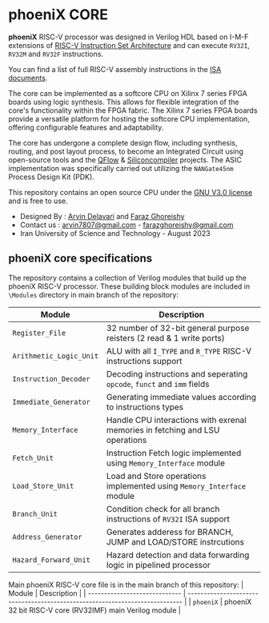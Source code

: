 phoeniX CORE
======================================

**phoeniX** RISC-V processor was designed in Verilog HDL based on I-M-F extensions of [RISC-V Instruction Set Architecture](http://riscv.org/) and can execute `RV32I`, `RV32M` and `RV32F` instructions. 

You can find a list of full RISC-V assembly instructions in the [ISA documents](https://msyksphinz-self.github.io/riscv-isadoc/html/).

The core can be implemented as a softcore CPU on Xilinx 7 series FPGA boards using logic synthesis. This allows for flexible integration of the core's functionality within the FPGA fabric. The Xilinx 7 series FPGA boards provide a versatile platform for hosting the softcore CPU implementation, offering configurable features and adaptability.

The core has undergone a complete design flow, including synthesis, routing, and post layout process, to become an Integrated Circuit using open-source tools and the [QFlow](http://opencircuitdesign.com/qflow/) & [Siliconcompiler](https://github.com/siliconcompiler/siliconcompiler) projects. The ASIC implementation was specifically carried out utilizing the `NANGate45nm` Process Design Kit (PDK).

This repository contains an open source CPU under the [GNU V3.0 license](https://en.wikipedia.org/wiki/GNU_General_Public_License) and is free to use.

- Designed By : [Arvin Delavari](https://github.com/ArvinDelavari) and [Faraz Ghoreishy](https://github.com/FarazGhoreishy)
- Contact us : arvin7807@gmail.com - farazghoreishy@gmail.com
- Iran University of Science and Technology - August 2023

## phoeniX core specifications

The repository contains a collection of Verilog modules that build up the phoeniX RISC-V processor. These building block modules are included in `\Modules` directory in main branch of the repository:

| Module                        | Description                                                                  |
| ----------------------------- | ---------------------------------------------------------------------------- |
| `Register_File`               | 32 number of 32-bit general purpose reisters (2 read & 1 write ports)        |
| `Arithmetic_Logic_Unit`       | ALU with all `I_TYPE` and `R_TYPE` RISC-V instructions support               |
| `Instruction_Decoder`         | Decoding instructions and seperating `opcode`, `funct` and `imm` fields      |
| `Immediate_Generator`         | Generating immediate values according to instructions types                  |
| `Memory_Interface`            | Handle CPU interactions with exrenal memories in fetching and LSU operations |
| `Fetch_Unit`                  | Instruction Fetch logic implemented using `Memory_Interface` module          | 
| `Load_Store_Unit`             | Load and Store operations implemented using `Memory_Interface` module        |
| `Branch_Unit`                 | Condition check for all branch instructions of `RV32I` ISA support           |
| `Address_Generator`           | Generates adderess for BRANCH, JUMP and LOAD/STORE instrcutions              |
| `Hazard_Forward_Unit`         | Hazard detection and data forwarding logic in pipelined processor            |

Main phoeniX RISC-V core file is in the main branch of this repository:
| Module                        | Description                                                                  |
| ----------------------------- | ---------------------------------------------------------------------------- |
| `phoeniX`                     | phoeniX 32 bit RISC-V core (RV32IMF) main Verilog module                     |

